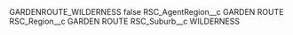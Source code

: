 <?xml version="1.0" encoding="UTF-8"?>
<CustomMetadata xmlns="http://soap.sforce.com/2006/04/metadata" xmlns:xsi="http://www.w3.org/2001/XMLSchema-instance" xmlns:xsd="http://www.w3.org/2001/XMLSchema">
    <label>GARDENROUTE_WILDERNESS</label>
    <protected>false</protected>
    <values>
        <field>RSC_AgentRegion__c</field>
        <value xsi:type="xsd:string">GARDEN ROUTE</value>
    </values>
    <values>
        <field>RSC_Region__c</field>
        <value xsi:type="xsd:string">GARDEN ROUTE</value>
    </values>
    <values>
        <field>RSC_Suburb__c</field>
        <value xsi:type="xsd:string">WILDERNESS</value>
    </values>
</CustomMetadata>
